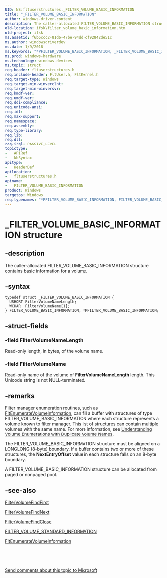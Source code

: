 ```yaml
---
UID: NS:fltuserstructures._FILTER_VOLUME_BASIC_INFORMATION
title: "_FILTER_VOLUME_BASIC_INFORMATION"
author: windows-driver-content
description: The caller-allocated FILTER_VOLUME_BASIC_INFORMATION structure contains basic information for a volume.
old-location: ifsk\filter_volume_basic_information.htm
old-project: ifsk
ms.assetid: f6b5ccc2-81d6-47be-94dd-cf92842de51c
ms.author: windowsdriverdev
ms.date: 1/9/2018
ms.keywords: "*PFILTER_VOLUME_BASIC_INFORMATION, _FILTER_VOLUME_BASIC_INFORMATION, ifsk.filter_volume_basic_information, fltuserstructures/PFILTER_VOLUME_BASIC_INFORMATION, FILTER_VOLUME_BASIC_INFORMATION structure [Installable File System Drivers], FltSystemStructures_7bc0a3dc-37e1-4783-aecd-f4ef96e38a32.xml, fltuserstructures/FILTER_VOLUME_BASIC_INFORMATION, FILTER_VOLUME_BASIC_INFORMATION, PFILTER_VOLUME_BASIC_INFORMATION, PFILTER_VOLUME_BASIC_INFORMATION structure pointer [Installable File System Drivers]"
ms.prod: windows-hardware
ms.technology: windows-devices
ms.topic: struct
req.header: fltuserstructures.h
req.include-header: FltUser.h, FltKernel.h
req.target-type: Windows
req.target-min-winverclnt: 
req.target-min-winversvr: 
req.kmdf-ver: 
req.umdf-ver: 
req.ddi-compliance: 
req.unicode-ansi: 
req.idl: 
req.max-support: 
req.namespace: 
req.assembly: 
req.type-library: 
req.lib: 
req.dll: 
req.irql: PASSIVE_LEVEL
topictype:
-	APIRef
-	kbSyntax
apitype:
-	HeaderDef
apilocation:
-	fltuserstructures.h
apiname:
-	FILTER_VOLUME_BASIC_INFORMATION
product: Windows
targetos: Windows
req.typenames: "*PFILTER_VOLUME_BASIC_INFORMATION, FILTER_VOLUME_BASIC_INFORMATION"
---
```


# _FILTER_VOLUME_BASIC_INFORMATION structure


## -description


The caller-allocated FILTER_VOLUME_BASIC_INFORMATION  structure contains basic information for a volume.


## -syntax


````
typedef struct _FILTER_VOLUME_BASIC_INFORMATION {
  USHORT FilterVolumeNameLength;
  WCHAR  FilterVolumeName[1];
} FILTER_VOLUME_BASIC_INFORMATION, *PFILTER_VOLUME_BASIC_INFORMATION;
````


## -struct-fields




### -field FilterVolumeNameLength

Read-only length, in bytes, of the volume name.


### -field FilterVolumeName

Read-only name of the volume of <b>FilterVolumeNameLength</b> length.  This Unicode string is not NULL-terminated. 


## -remarks


Filter manager enumeration routines, such as <a href="..\fltkernel\nf-fltkernel-fltenumeratevolumeinformation.md">FltEnumerateVolumeInformation</a>, can fill a buffer with structures of type FILTER_VOLUME_BASIC_INFORMATION where each structure represents a volume known to filter manager.  This list of structures can contain multiple volumes with the same name.  For more information, see <a href="https://msdn.microsoft.com/c05982dc-4124-4f9a-93b8-0e56ac296d1b">Understanding Volume Enumerations with Duplicate Volume Names</a>.

The FILTER_VOLUME_BASIC_INFORMATION structure must be aligned on a LONGLONG (8-byte) boundary. If a buffer contains two or more of these structures, the <b>NextEntryOffset</b> value in each structure falls on an 8-byte boundary.

A FILTER_VOLUME_BASIC_INFORMATION structure can be allocated from paged or nonpaged pool.



## -see-also

<a href="https://msdn.microsoft.com/library/windows/hardware/ff541525">FilterVolumeFindFirst</a>

<a href="https://msdn.microsoft.com/library/windows/hardware/ff541530">FilterVolumeFindNext</a>

<a href="https://msdn.microsoft.com/library/windows/hardware/ff541522">FilterVolumeFindClose</a>

<a href="..\fltuserstructures\ns-fltuserstructures-_filter_volume_standard_information.md">FILTER_VOLUME_STANDARD_INFORMATION</a>

<a href="..\fltkernel\nf-fltkernel-fltenumeratevolumeinformation.md">FltEnumerateVolumeInformation</a>

 

 

<a href="mailto:wsddocfb@microsoft.com?subject=Documentation%20feedback [ifsk\ifsk]:%20FILTER_VOLUME_BASIC_INFORMATION structure%20 RELEASE:%20(1/9/2018)&amp;body=%0A%0APRIVACY STATEMENT%0A%0AWe use your feedback to improve the documentation. We don't use your email address for any other purpose, and we'll remove your email address from our system after the issue that you're reporting is fixed. While we're working to fix this issue, we might send you an email message to ask for more info. Later, we might also send you an email message to let you know that we've addressed your feedback.%0A%0AFor more info about Microsoft's privacy policy, see http://privacy.microsoft.com/en-us/default.aspx." title="Send comments about this topic to Microsoft">Send comments about this topic to Microsoft</a>

